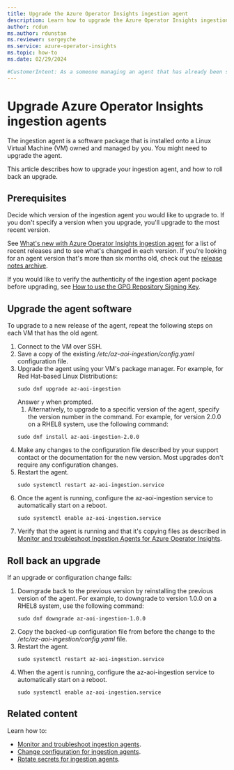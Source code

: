 ```yaml
---
title: Upgrade the Azure Operator Insights ingestion agent
description: Learn how to upgrade the Azure Operator Insights ingestion agent to receive the latest new features or fixes.
author: rcdun
ms.author: rdunstan
ms.reviewer: sergeyche
ms.service: azure-operator-insights
ms.topic: how-to
ms.date: 02/29/2024

#CustomerIntent: As a someone managing an agent that has already been set up, I want to upgrade it to receive the latest enhancements or fixes.
---
```

# Upgrade Azure Operator Insights ingestion agents

The ingestion agent is a software package that is installed onto a Linux Virtual Machine (VM) owned and managed by you. You might need to upgrade the agent.

This article describes how to upgrade your ingestion agent, and how to roll back an upgrade.

## Prerequisites

Decide which version of the ingestion agent you would like to upgrade to. If you don't specify a version when you upgrade, you'll upgrade to the most recent version.

See [What's new with Azure Operator Insights ingestion agent](ingestion-agent-release-notes.md) for a list of recent releases and to see what's changed in each version. If you're looking for an agent version that's more than six months old, check out the [release notes archive](ingestion-agent-release-notes-archive.md).

If you would like to verify the authenticity of the ingestion agent package before upgrading, see [How to use the GPG Repository Signing Key](/linux/packages#how-to-use-the-gpg-repository-signing-key).

## Upgrade the agent software

To upgrade to a new release of the agent, repeat the following steps on each VM that has the old agent.

1. Connect to the VM over SSH.
1. Save a copy of the existing */etc/az-aoi-ingestion/config.yaml* configuration file.
1. Upgrade the agent using your VM's package manager. For example, for Red Hat-based Linux Distributions:
    ```
    sudo dnf upgrade az-aoi-ingestion
    ```
    Answer `y` when prompted.
    1. Alternatively, to upgrade to a specific version of the agent, specify the version number in the command. For example, for version 2.0.0 on a RHEL8 system, use the following command:
    ```
    sudo dnf install az-aoi-ingestion-2.0.0
    ```
1. Make any changes to the configuration file described by your support contact or the documentation for the new version. Most upgrades don't require any configuration changes.
1. Restart the agent.
    ```
    sudo systemctl restart az-aoi-ingestion.service
    ```
1. Once the agent is running, configure the az-aoi-ingestion service to automatically start on a reboot.
    ```
    sudo systemctl enable az-aoi-ingestion.service
    ```
1. Verify that the agent is running and that it's copying files as described in [Monitor and troubleshoot Ingestion Agents for Azure Operator Insights](monitor-troubleshoot-ingestion-agent.md).

## Roll back an upgrade

If an upgrade or configuration change fails:

1. Downgrade back to the previous version by reinstalling the previous version of the agent. For example, to downgrade to version 1.0.0 on a RHEL8 system, use the following command:
    ```
    sudo dnf downgrade az-aoi-ingestion-1.0.0
    ```
1. Copy the backed-up configuration file from before the change to the */etc/az-aoi-ingestion/config.yaml* file.
1. Restart the agent.
    ```
    sudo systemctl restart az-aoi-ingestion.service
    ```
1. When the agent is running, configure the az-aoi-ingestion service to automatically start on a reboot.
    ```
    sudo systemctl enable az-aoi-ingestion.service
    ```

## Related content

Learn how to:

- [Monitor and troubleshoot ingestion agents](monitor-troubleshoot-ingestion-agent.md).
- [Change configuration for ingestion agents](change-ingestion-agent-configuration.md).
- [Rotate secrets for ingestion agents](rotate-secrets-for-ingestion-agent.md).
